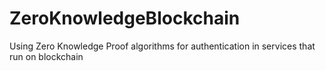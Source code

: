 # ZeroKnowledgeBlockchain
Using Zero Knowledge Proof algorithms for authentication in services that run on blockchain
